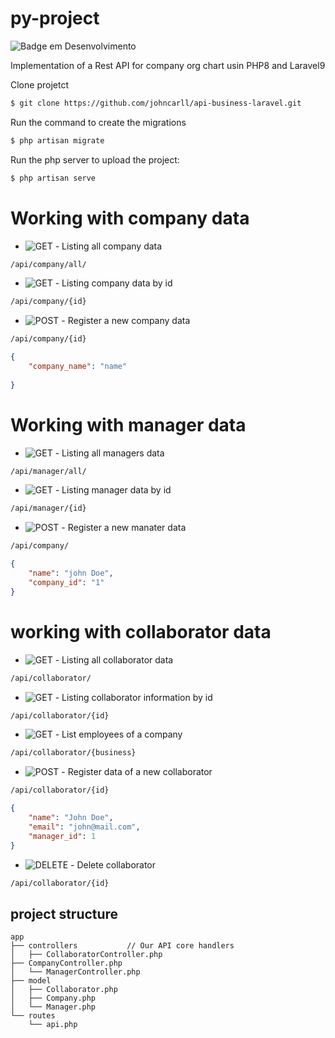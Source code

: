 # py-project

![Badge em Desenvolvimento](http://img.shields.io/static/v1?label=STATUS&message=IN%20PROGRESS&color=GREEN&style=for-the-badge)

Implementation of a Rest API for company org chart usin PHP8 and Laravel9 



Clone projetct  
```bash
$ git clone https://github.com/johncarll/api-business-laravel.git
```

Run the command to create the migrations
```bash
$ php artisan migrate
```

Run the php server to upload the project:
```bash
$ php artisan serve
```

# Working with company data

* ![GET](https://img.shields.io/badge/-GET-blue) - Listing all company data

```bash
/api/company/all/
```

* ![GET](https://img.shields.io/badge/-GET-blue) - Listing company data by id

```bash
/api/company/{id}
```


* ![POST](https://img.shields.io/badge/-POST-brightgreen) - Register a new company data
```bash
/api/company/{id}
```
```JSON
{
    "company_name": "name"
    
}
```

# Working with manager data

* ![GET](https://img.shields.io/badge/-GET-blue) - Listing all managers data

```bash
/api/manager/all/
```

* ![GET](https://img.shields.io/badge/-GET-blue) - Listing manager data by id

```bash
/api/manager/{id}
```


* ![POST](https://img.shields.io/badge/-POST-brightgreen) - Register a new manater data
```bash
/api/company/
```
```JSON
{
    "name": "john Doe",
    "company_id": "1"    
}
```

# working with collaborator data

* ![GET](https://img.shields.io/badge/-GET-blue) - Listing all collaborator data
```bash
/api/collaborator/
```

* ![GET](https://img.shields.io/badge/-GET-blue) - Listing collaborator information by id

```bash
/api/collaborator/{id}
```

* ![GET](https://img.shields.io/badge/-GET-blue) - List employees of a company
```bash
/api/collaborator/{business}
```

* ![POST](https://img.shields.io/badge/-POST-brightgreen)  - Register data of a new collaborator
```bash
/api/collaborator/{id}
```
```JSON
{
    "name": "John Doe",
    "email": "john@mail.com",
    "manager_id": 1
}
```



* ![DELETE](https://img.shields.io/badge/-DELETE-red) - Delete collaborator
```bash
/api/collaborator/{id}
```


## project structure
```
app
├── controllers           // Our API core handlers
│   ├── CollaboratorController.php  
├── CompanyController.php           
│   └── ManagerController.php      
├── model
│   ├── Collaborator.php             
│   ├── Company.php    
│   └── Manager.php          
└── routes
    └── api.php

```
